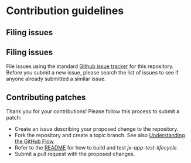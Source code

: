 # Contribution guidelines

## Filing issues
## Filing issues

File issues using the standard [Github issue tracker](https://github.com/jenkins-x-apps/jx-app-test-lifecycle/issues) for this repository.
Before you submit a new issue, please search the list of issues to see if anyone already submitted a similar issue.

## Contributing patches

Thank you for your contributions! Please follow this process to submit a patch:

- Create an issue describing your proposed change to the repository.
- Fork the repository and create a topic branch.
  See also [Understanding the GitHub Flow](https://guides.github.com/introduction/flow/).
- Refer to the [README](./README.md) for how to build and test _jx-app-test-lifecycle_.
- Submit a pull request with the proposed changes.
